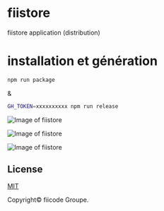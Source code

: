 # fiistore
 fiistore application (distribution)

# installation et génération 
```bash
npm run package
```
&

```bash
GH_TOKEN=xxxxxxxxxx npm run release
```

![Image of fiistore](https://firebasestorage.googleapis.com/v0/b/fiistore.appspot.com/o/Capture%20d%E2%80%99e%CC%81cran%202020-12-27%20a%CC%80%2022.53.22.png?alt=media&token=f09bae09-4444-4606-96b5-33d6a2fc6422)

![Image of fiistore](https://firebasestorage.googleapis.com/v0/b/fiistore.appspot.com/o/Capture%20d%E2%80%99e%CC%81cran%202021-03-11%20a%CC%80%2018.13.34.png?alt=media&token=7275c8f0-3643-49c4-9e2b-10e1f0758ca7)

![Image of fiistore](https://firebasestorage.googleapis.com/v0/b/fiistore.appspot.com/o/Capture%20d%E2%80%99e%CC%81cran%202021-03-13%20a%CC%80%2012.46.31.png?alt=media&token=db681f6b-4369-41ed-b8ff-6fa0e0e77fdd)

## License
[MIT](https://choosealicense.com/licenses/mit/)

Copyright© fiicode Groupe.
